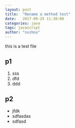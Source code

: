 ```yaml
---
layout: post
title:  "Rename a method test"
date:   2017-09-25 11:30:00
categories: java
tags: javascript
author: "sxzhou"
---
```


this is a test file

## p1
1. sss
2. dfd
3. ddd

## p2
* jfdk
* sdfasdas
* sdfasd
